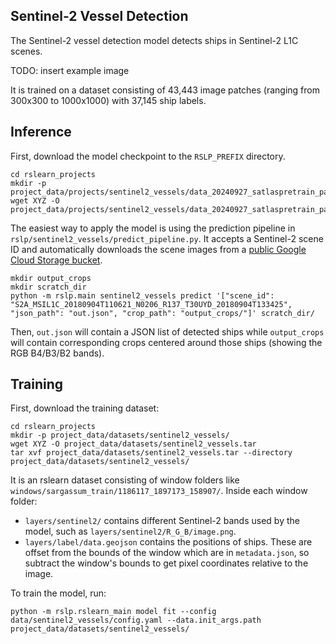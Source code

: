 Sentinel-2 Vessel Detection
---------------------------

The Sentinel-2 vessel detection model detects ships in Sentinel-2 L1C scenes.

TODO: insert example image

It is trained on a dataset consisting of 43,443 image patches (ranging from 300x300 to
1000x1000) with 37,145 ship labels.


Inference
---------

First, download the model checkpoint to the `RSLP_PREFIX` directory.

    cd rslearn_projects
    mkdir -p project_data/projects/sentinel2_vessels/data_20240927_satlaspretrain_patch512_00/checkpoints/
    wget XYZ -O project_data/projects/sentinel2_vessels/data_20240927_satlaspretrain_patch512_00/checkpoints/best.ckpt

The easiest way to apply the model is using the prediction pipeline in
`rslp/sentinel2_vessels/predict_pipeline.py`. It accepts a Sentinel-2 scene ID and
automatically downloads the scene images from a
[public Google Cloud Storage bucket](https://cloud.google.com/storage/docs/public-datasets/sentinel-2).

    mkdir output_crops
    mkdir scratch_dir
    python -m rslp.main sentinel2_vessels predict '["scene_id": "S2A_MSIL1C_20180904T110621_N0206_R137_T30UYD_20180904T133425", "json_path": "out.json", "crop_path": "output_crops/"]' scratch_dir/

Then, `out.json` will contain a JSON list of detected ships while `output_crops` will
contain corresponding crops centered around those ships (showing the RGB B4/B3/B2
bands).


Training
--------

First, download the training dataset:

    cd rslearn_projects
    mkdir -p project_data/datasets/sentinel2_vessels/
    wget XYZ -O project_data/datasets/sentinel2_vessels.tar
    tar xvf project_data/datasets/sentinel2_vessels.tar --directory project_data/datasets/sentinel2_vessels/

It is an rslearn dataset consisting of window folders like
`windows/sargassum_train/1186117_1897173_158907/`. Inside each window folder:

- `layers/sentinel2/` contains different Sentinel-2 bands used by the model, such as
  `layers/sentinel2/R_G_B/image.png`.
- `layers/label/data.geojson` contains the positions of ships. These are offset from
  the bounds of the window which are in `metadata.json`, so subtract the window's
  bounds to get pixel coordinates relative to the image.

To train the model, run:

    python -m rslp.rslearn_main model fit --config data/sentinel2_vessels/config.yaml --data.init_args.path project_data/datasets/sentinel2_vessels/
